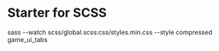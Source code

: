 # Starter for SCSS
sass --watch scss/global.scss:css/styles.min.css --style compressed
 game_ui_tabs
